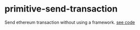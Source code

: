 # primitive-send-transaction

Send ethereum transaction without using a framework. [see code](https://github.com/lybenson/send-primitive-transaction/blob/master/src/use-primitive.ts)
